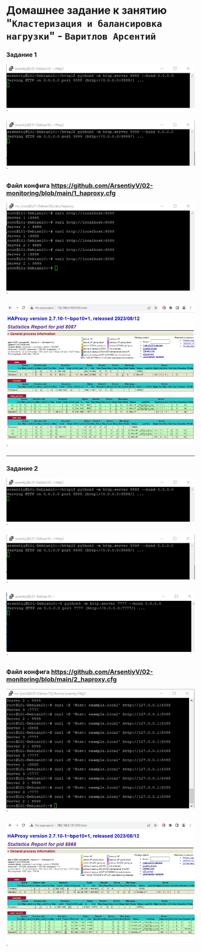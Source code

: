# Домашнее задание к занятию "`Кластеризация и балансировка нагрузки`" - `Варитлов Арсентий`


### Задание 1

![Скриншот 1](https://github.com/ArsentiyV/02-monitoring/blob/main/img/web01.jpg)`

![Скриншот 2](https://github.com/ArsentiyV/02-monitoring/blob/main/img/web02.jpg)`

### Файл конфига https://github.com/ArsentiyV/02-monitoring/blob/main/1_haproxy.cfg

![Скриншот 3](https://github.com/ArsentiyV/02-monitoring/blob/main/img/haproxy01.jpg)`

![Скриншот 4](https://github.com/ArsentiyV/02-monitoring/blob/main/img/haproxy02.jpg)`

---

### Задание 2

![Скриншот 1](https://github.com/ArsentiyV/02-monitoring/blob/main/img/web01.jpg)`

![Скриншот 2](https://github.com/ArsentiyV/02-monitoring/blob/main/img/web02.jpg)`

![Скриншот 3](https://github.com/ArsentiyV/02-monitoring/blob/main/img/web03.jpg)`

### Файл конфига https://github.com/ArsentiyV/02-monitoring/blob/main/2_haproxy.cfg

![Скриншот 4](https://github.com/ArsentiyV/02-monitoring/blob/main/img/haproxy03.jpg)`

![Скриншот 5](https://github.com/ArsentiyV/02-monitoring/blob/main/img/haproxy05.jpg)`






